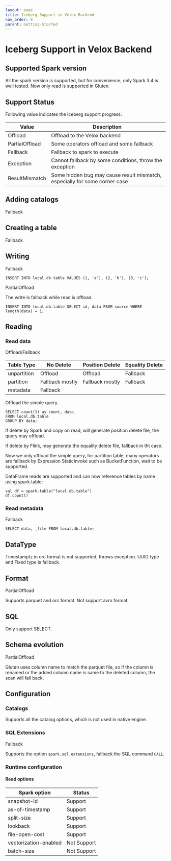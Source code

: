 ```yaml
---
layout: page
title: Iceberg Support in Velox Backend
nav_order: 8
parent: Getting-Started
---
```


# Iceberg Support in Velox Backend

## Supported Spark version

All the spark version is supported, but for convenience, only Spark 3.4 is well tested.
Now only read is supported in Gluten.

## Support Status
Following value indicates the iceberg support progress:

| Value          | Description                                                                |
|----------------|----------------------------------------------------------------------------|
| Offload        | Offload to the Velox backend                                               |
| PartialOffload | Some operators offload and some fallback                                   |
| Fallback       | Fallback to spark to execute                                               |
| Exception      | Cannot fallback by some conditions, throw the exception                    |
| ResultMismatch | Some hidden bug may cause result mismatch, especially for some corner case |

## Adding catalogs
Fallback

## Creating a table
Fallback

## Writing
Fallback
````
INSERT INTO local.db.table VALUES (1, 'a'), (2, 'b'), (3, 'c');
````
PartialOffload

The write is fallback while read is offload.
````
INSERT INTO local.db.table SELECT id, data FROM source WHERE length(data) = 1;
````

## Reading
### Read data
Offload/Fallback

| Table Type  | No Delete       | Position Delete | Equality Delete |
|-------------|-----------------|-----------------|-----------------|
| unpartition | Offload         | Offload         | Fallback        |
| partition   | Fallback mostly | Fallback mostly | Fallback        |
| metadata    | Fallback        |                 |                 |

Offload the simple query.
````
SELECT count(1) as count, data
FROM local.db.table
GROUP BY data;
````

If delete by Spark and copy on read, will generate position delete file, the query may offload.

If delete by Flink, may generate the equality delete file, fallback in tht case.

Now we only offload the simple query, for partition table, many operators are fallback by Expression
StaticInvoke such as BucketFunction, wait to be supported.

DataFrame reads are supported and can now reference tables by name using spark.table:

````
val df = spark.table("local.db.table")
df.count()
````

### Read metadata
Fallback
````
SELECT data, _file FROM local.db.table;
````

## DataType
Timestamptz in orc format is not supported, throws exception.
UUID type and Fixed type is fallback.

## Format
PartialOffload

Supports parquet and orc format.
Not support avro format.

## SQL
Only support SELECT.

## Schema evolution
PartialOffload

Gluten uses column name to match the parquet file, so if the column is renamed or
the added column name is same to the deleted column, the scan will fall back.

## Configuration
### Catalogs
Supports all the catalog options, which is not used in native engine.

### SQL Extensions
Fallback

Supports the option `spark.sql.extensions`, fallback the SQL command `CALL`.

### Runtime configuration
#### Read options

| Spark option	         | Status      |
|-----------------------|-------------|
| snapshot-id           | Support     |
| as-of-timestamp       | Support     |
| split-size            | Support     |
| lookback              | Support     |
| file-open-cost        | Support     |
| vectorization-enabled | Not Support |
| batch-size            | Not Support |
